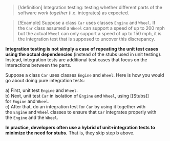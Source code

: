 >[!definition]
> Integration testing: testing whether different parts of the software _work together_ (i.e. integrates) as expected.

> [!Example]
> Suppose a class `Car` uses classes `Engine` and `Wheel`. If the `Car` class assumed a `Wheel` can support a speed of up to 200 mph but the actual `Wheel` can only support a speed of up to 150 mph, it is the integration test that is supposed to uncover this discrepancy.

**Integration testing is not simply a case of repeating the unit test cases using the actual dependencies** (instead of the stubs used in unit testing). Instead, integration tests are additional test cases that focus on the interactions between the parts.

Suppose a class `Car` uses classes `Engine` and `Wheel`. Here is how you would go about doing pure integration tests:

a) First, unit test `Engine` and `Wheel`.  
b) Next, unit test `Car` in isolation of `Engine` and `Wheel`, using [[Stubs]] for `Engine` and `Wheel`.  
c) After that, do an integration test for `Car` by using it together with the `Engine` and `Wheel` classes to ensure that `Car` integrates properly with the `Engine` and the `Wheel`.

**In practice, developers often use a hybrid of unit+integration tests to minimize the need for stubs.** That is, they skip step b above.